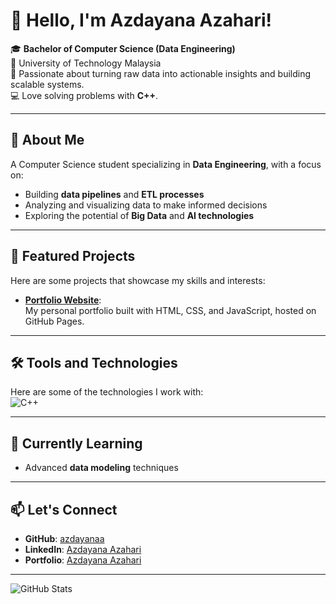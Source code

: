# 👋 Hello, I'm Azdayana Azahari!

🎓 **Bachelor of Computer Science (Data Engineering)**  
🏫 University of Technology Malaysia  
🌟 Passionate about turning raw data into actionable insights and building scalable systems.   
💻 Love solving problems with **C++**.

---

## 🚀 About Me
A Computer Science student specializing in **Data Engineering**, with a focus on:  
- Building **data pipelines** and **ETL processes**  
- Analyzing and visualizing data to make informed decisions  
- Exploring the potential of **Big Data** and **AI technologies**  

---

## 🌟 Featured Projects
Here are some projects that showcase my skills and interests:
- **[Portfolio Website](https://azdayanaa.github.io/)**:  
  My personal portfolio built with HTML, CSS, and JavaScript, hosted on GitHub Pages.

---

## 🛠️ Tools and Technologies
Here are some of the technologies I work with:  
![C++](https://img.shields.io/badge/-C++-00599C?logo=cplusplus&logoColor=white&style=flat)

---

## 🌱 Currently Learning
- Advanced **data modeling** techniques

---

## 📫 Let's Connect
- **GitHub**: [azdayanaa](https://github.com/azdayanaa)
- **LinkedIn**: [Azdayana Azahari](https://linkedin.com/in/azdayana-azahari-825a0b252/)
- **Portfolio**: [Azdayana Azahari](https://azdayanaa.github.io)

---

![GitHub Stats](https://github-readme-stats.vercel.app/api?username=azdayanaa&show_icons=true&theme=radical)
<!---
azdayanaa/azdayanaa is a ✨ special ✨ repository because its `README.md` (this file) appears on your GitHub profile.
You can click the Preview link to take a look at your changes.
--->
